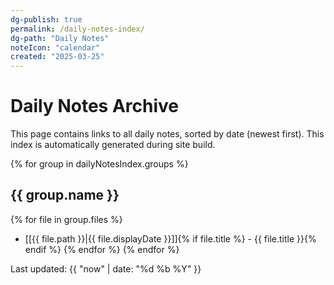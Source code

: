 ```yaml
---
dg-publish: true
permalink: /daily-notes-index/
dg-path: "Daily Notes"
noteIcon: "calendar"
created: "2025-03-25"
---
```


# Daily Notes Archive

This page contains links to all daily notes, sorted by date (newest first). This index is automatically generated during site build.

{% for group in dailyNotesIndex.groups %}
## {{ group.name }}
{% for file in group.files %}
- [[{{ file.path }}|{{ file.displayDate }}]]{% if file.title %} - {{ file.title }}{% endif %}
{% endfor %}
{% endfor %}

<div class="note-footer">
  <div class="note-updated">Last updated: {{ "now" | date: "%d %b %Y" }}</div>
</div> 